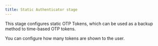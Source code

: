 ```yaml
---
title: Static Authenticator stage
---
```


This stage configures static OTP Tokens, which can be used as a backup method to time-based OTP tokens.

You can configure how many tokens are shown to the user.
